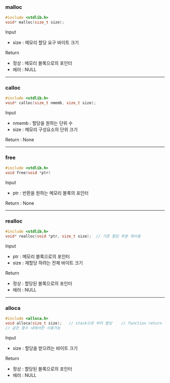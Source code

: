 ### malloc

```c
#include <stdlib.h>
void* malloc(size_t size);
```

Input

- size : 메모리 할당 요구 바이트 크기

Return

- 정상 : 메모리 블록으로의 포인터
- 에러 : NULL

---

### calloc

```c
#include <stdlib.h>
void* calloc(size_t nmemb, size_t size);
```

Input

- nmemb : 할당을 원하는 단위 수
- size : 메모리 구성요소의 단위 크기

Return : None

---

### free

```c
#include <stdlib.h>
void free(void *ptr)
```

Input

- ptr : 반환을 원하는 메모리 블록의 포인터

Return : None

---

### realloc

```c
#include <stdlib.h>
void* realloc(void *ptr, size_t size);	// 기존 할당 부분 재사용 
```

Input

- ptr : 메모리 블록으로의 포인터
- size : 재할당 하려는 전체 바이트 크기

Return

- 정상 : 할당된 블록으로의 포인터
- 에러 : NULL

---

### alloca

```c
#include <alloca.h>
void alloca(size_t size);	// stack으로 부터 할당	// function return 시 자동 해제
// 같은 함수 내에서만 사용가능
```

Input

- size : 할당을 받으려는 바이트 크기

Return

- 정상 : 할당된 블록으로의 포인터
- 에러 : NULL